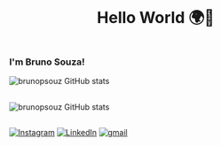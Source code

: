 <div id="user-content-toc">
  <ul align="center">
    <summary><h1 style="display: inline-block">Hello World 🌍👋 </h1></summary>
</div>

### I'm Bruno Souza!

<div

![brunopsouz GitHub stats](https://github-readme-stats.vercel.app/api?username=brunopsouz&show_icons=true&theme=gotham)
##
![brunopsouz GitHub stats](https://github-readme-stats.vercel.app/api/top-langs/?username=brunopsouz&show_icons=true&layout=compact&theme=gotham)
##
[![Instagram](https://img.shields.io/badge/Instagram-E4405F?style=for-the-badge&logo=instagram&logoColor=white)](https://www.instagram.com/brunopsouza_/)
[![LinkedIn](https://img.shields.io/badge/LinkedIn-0077B5?style=for-the-badge&logo=linkedin&logoColor=white)](https://www.linkedin.com/in/bruno-souza-014176204/)
[![gmail](https://img.shields.io/badge/Gmail-D14836?style=for-the-badge&logo=gmail&logoColor=white)](mailto:brunocarlos.p.souza@gmail.com)
</div>

